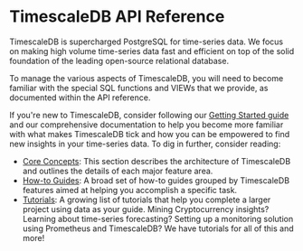# TimescaleDB API Reference

TimescaleDB is supercharged PostgreSQL for time-series data. We focus on making
high volume time-series data fast and efficient on top of the solid foundation
of the leading open-source relational database.

To manage the various aspects of TimescaleDB, you will need to become familiar
with the special SQL functions and VIEWs that we provide, as documented within
the API reference.

If you're new to TimescaleDB, consider following our [Getting Started guide][getting-started]
and our comprehensive documentation to help you become
more familiar with what makes TimescaleDB tick and how you can be empowered to
find new insights in your time-series data. To dig in further, consider reading:

 * [Core Concepts][core-concepts]: This section describes the architecture of 
 TimescaleDB and outlines the details of each major feature area.
 * [How-to Guides][how-to-guides]: A broad set of how-to guides grouped by
 TimescaleDB features aimed at helping you accomplish a specific task.
 * [Tutorials][tutorials]: A growing list of tutorials that help you complete a
 larger project using data as your guide. Mining Cryptocurrency insights? Learning
 about time-series forecasting? Setting up a monitoring solution using Prometheus
 and TimescaleDB? We have tutorials for all of this and more!

[getting-started]: /timescaledb/{currentVersion}/getting-started/
[core-concepts]: /timescaledb/{currentVersion}/overview/core-concepts/
[how-to-guides]: /timescaledb/{currentVersion}/how-to-guides/
[tutorials]: /timescaledb/{currentVersion}/tutorials/